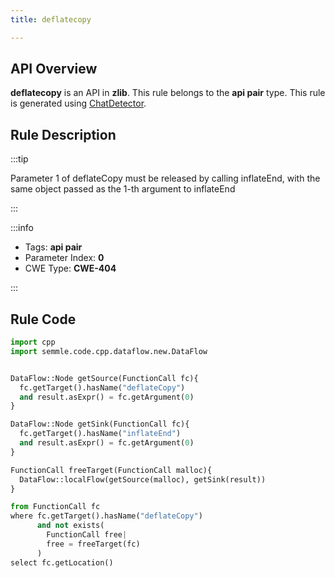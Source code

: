```yaml
---
title: deflatecopy

---
```



## API Overview
**deflatecopy** is an API in **zlib**. This rule belongs to the **api pair** type. This rule is generated using [ChatDetector](../../tools/ChatDetector).
## Rule Description

:::tip

Parameter 1 of deflateCopy must be released by calling inflateEnd, with the same object passed as the 1-th argument to inflateEnd

:::

:::info

- Tags: **api pair**
- Parameter Index: **0**
- CWE Type: **CWE-404**

:::

## Rule Code
```python
import cpp
import semmle.code.cpp.dataflow.new.DataFlow


DataFlow::Node getSource(FunctionCall fc){
  fc.getTarget().hasName("deflateCopy")
  and result.asExpr() = fc.getArgument(0)
}

DataFlow::Node getSink(FunctionCall fc){
  fc.getTarget().hasName("inflateEnd")
  and result.asExpr() = fc.getArgument(0)
}

FunctionCall freeTarget(FunctionCall malloc){
  DataFlow::localFlow(getSource(malloc), getSink(result))
}

from FunctionCall fc
where fc.getTarget().hasName("deflateCopy")
      and not exists(
        FunctionCall free| 
        free = freeTarget(fc)
      )
select fc.getLocation()
```